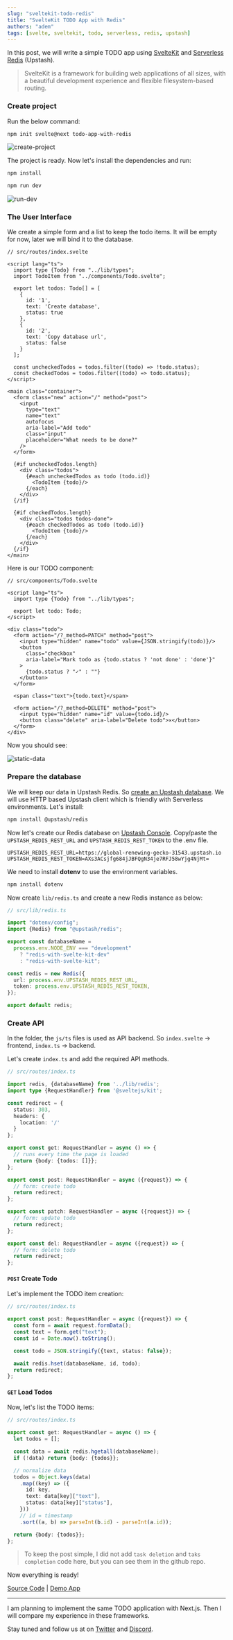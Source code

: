 ```yaml
---
slug: "sveltekit-todo-redis"
title: "SvelteKit TODO App with Redis"
authors: "adem"
tags: [svelte, sveltekit, todo, serverless, redis, upstash]
---
```


In this post, we will write a simple TODO app
using [SvelteKit](https://kit.svelte.dev/)
and [Serverless Redis](https://upstash.com) (Upstash).

> SvelteKit is a framework for building web applications of all sizes, with a beautiful development experience and flexible filesystem-based routing.

<!-- truncate -->

### Create project

Run the below command:

```sh
npm init svelte@next todo-app-with-redis
```

![create-project](/img/blog/sveltekit-todo/create-project.png)

The project is ready. Now let's install the dependencies and run:

```sh
npm install
```

```sh
npm run dev
```

![run-dev](/img/blog/sveltekit-todo/run-dev.png)

### The User Interface

We create a simple form and a list to keep the todo items. It will be empty for now, later we will bind it to the database.                 
```tsx
// src/routes/index.svelte

<script lang="ts">
  import type {Todo} from "../lib/types";
  import TodoItem from "../components/Todo.svelte";

  export let todos: Todo[] = [
    {
      id: '1',
      text: 'Create database',
      status: true
    },
    {
      id: '2',
      text: 'Copy database url',
      status: false
    }
  ];

  const uncheckedTodos = todos.filter((todo) => !todo.status);
  const checkedTodos = todos.filter((todo) => todo.status);
</script>

<main class="container">
  <form class="new" action="/" method="post">
    <input
      type="text"
      name="text"
      autofocus
      aria-label="Add todo"
      class="input"
      placeholder="What needs to be done?"
    />
  </form>

  {#if uncheckedTodos.length}
    <div class="todos">
      {#each uncheckedTodos as todo (todo.id)}
        <TodoItem {todo}/>
      {/each}
    </div>
  {/if}

  {#if checkedTodos.length}
    <div class="todos todos-done">
      {#each checkedTodos as todo (todo.id)}
        <TodoItem {todo}/>
      {/each}
    </div>
  {/if}
</main>
```

Here is our TODO component:

```tsx
// src/components/Todo.svelte

<script lang="ts">
  import type {Todo} from "../lib/types";

  export let todo: Todo;
</script>

<div class="todo">
  <form action="/?_method=PATCH" method="post">
    <input type="hidden" name="todo" value={JSON.stringify(todo)}/>
    <button
      class="checkbox"
      aria-label="Mark todo as {todo.status ? 'not done' : 'done'}"
    >
      {todo.status ? "✓" : ""}
    </button>
  </form>

  <span class="text">{todo.text}</span>

  <form action="/?_method=DELETE" method="post">
    <input type="hidden" name="id" value={todo.id}/>
    <button class="delete" aria-label="Delete todo">✕</button>
  </form>
</div>
```

Now you should see:

![static-data](/img/blog/sveltekit-todo/static-data.png)

### Prepare the database

We will keep our data in Upstash Redis.
So [create an Upstash database](https://console.upstash.com/). We will use HTTP
based Upstash client which is friendly with Serverless environments. Let's install:

```sh
npm install @upstash/redis
```
                                                              
Now let's create our Redis database on [Upstash Console](https://console.upstash.com).
Copy/paste the `UPSTASH_REDIS_REST_URL`
and `UPSTASH_REDIS_REST_TOKEN` to the .env file.

```
UPSTASH_REDIS_REST_URL=https://global-renewing-gecko-31543.upstash.io
UPSTASH_REDIS_REST_TOKEN=AXs3ACsjfg684jJBFQgN34je7RFJ58wYjg4NjMt=
```
                                        
We need to install **dotenv** to use the environment variables.

```sh
npm install dotenv
```

Now create `lib/redis.ts` and create a new Redis instance as below:

```ts
// src/lib/redis.ts

import "dotenv/config";
import {Redis} from "@upstash/redis";

export const databaseName =
  process.env.NODE_ENV === "development"
    ? "redis-with-svelte-kit-dev"
    : "redis-with-svelte-kit";

const redis = new Redis({
  url: process.env.UPSTASH_REDIS_REST_URL,
  token: process.env.UPSTASH_REDIS_REST_TOKEN,
});

export default redis;

```

### Create API

In the folder, the `js/ts` files is used as API backend. So `index.svelte` -> frontend, `index.ts` -> backend.

Let's create `index.ts` and add the required API methods. 

```ts
// src/routes/index.ts

import redis, {databaseName} from '../lib/redis';
import type {RequestHandler} from '@sveltejs/kit';

const redirect = {
  status: 303,
  headers: {
    location: '/'
  }
};

export const get: RequestHandler = async () => {
  // runs every time the page is loaded
  return {body: {todos: []}};
};

export const post: RequestHandler = async ({request}) => {
  // form: create todo
  return redirect;
};

export const patch: RequestHandler = async ({request}) => {
  // form: update todo
  return redirect;
};

export const del: RequestHandler = async ({request}) => {
  // form: delete todo
  return redirect;
};
```

#### `POST` Create Todo
                                 
Let's implement the TODO item creation:

```ts
// src/routes/index.ts

export const post: RequestHandler = async ({request}) => {
  const form = await request.formData();
  const text = form.get("text");
  const id = Date.now().toString();

  const todo = JSON.stringify({text, status: false});

  await redis.hset(databaseName, id, todo);
  return redirect;
};
```

#### `GET` Load Todos

Now, let's list the TODO items:

```ts
// src/routes/index.ts

export const get: RequestHandler = async () => {
  let todos = [];

  const data = await redis.hgetall(databaseName);
  if (!data) return {body: {todos}};

  // normalize data
  todos = Object.keys(data)
    .map((key) => ({
      id: key,
      text: data[key]["text"],
      status: data[key]["status"],
    }))
    // id = timestamp
    .sort((a, b) => parseInt(b.id) - parseInt(a.id));

  return {body: {todos}};
};
```
              
> To keep the post simple, I did not add `task deletion` and `taks completion` code here, but you can see them in the github repo.



Now everything is ready!

[Source Code](https://github.com/upstash/redis-examples/tree/master/svelte-kit-todo-app-with-redis)
| [Demo App](https://svelte-kit-todo-app-with-redis.vercel.app/)

---

I am planning to implement the same TODO application with Next.js. Then I will
compare my experience in these frameworks.

Stay tuned and follow us at on [Twitter](https://twitter.com/upstash)
and [Discord](https://discord.gg/w9SenAtbme).
